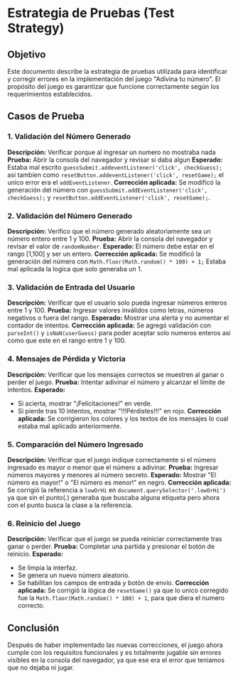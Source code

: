 # Estrategia de Pruebas (Test Strategy)

## Objetivo
Este documento describe la estrategia de pruebas utilizada para identificar y corregir errores en la implementación del juego "Adivina tu número". El propósito del juego es garantizar que funcione correctamente según los requerimientos establecidos.

## Casos de Prueba

### 1. Validación del Número Generado
**Descripción:** Verificar porque al ingresar un numero no mostraba nada
**Prueba:** Abrir la consola del navegador y revisar si daba algun
**Esperado:** Estaba mal escrito `guessSubmit.addeventListener('click', checkGuess);` asi tambien como 
`resetButton.addeventListener('click', resetGame);` el unico error era el `addEventListener`.
**Corrección aplicada:** Se modificó la generación del número con `guessSubmit.addEventListener('click', checkGuess);` y 
`resetButton.addEventListener('click', resetGame);`.

### 2. Validación del Número Generado
**Descripción:** Verifico que el número generado aleatoriamente sea un número entero entre 1 y 100.
**Prueba:** Abrir la consola del navegador y revisar el valor de `randomNumber`.
**Esperado:** El número debe estar en el rango [1,100] y ser un entero.
**Corrección aplicada:** Se modificó la generación del número con `Math.floor(Math.random() * 100) + 1;` Estaba mal aplicada la logica que 
solo generaba un 1.

### 3. Validación de Entrada del Usuario
**Descripción:** Verificar que el usuario solo pueda ingresar números enteros entre 1 y 100.
**Prueba:** Ingresar valores inválidos como letras, números negativos o fuera del rango.
**Esperado:** Mostrar una alerta y no aumentar el contador de intentos.
**Corrección aplicada:** Se agregó validación con `parseInt()` y `isNaN(userGuess)` para poder aceptar solo numeros enteros asi como que este
en el rango entre 1 y 100.

### 4. Mensajes de Pérdida y Victoria
**Descripción:** Verificar que los mensajes correctos se muestren al ganar o perder el juego.
**Prueba:** Intentar adivinar el número y alcanzar el límite de intentos.
**Esperado:**
  - Si acierta, mostrar "¡Felicitaciones!" en verde.
  - Si pierde tras 10 intentos, mostrar "!!!Pérdistes!!!" en rojo.
**Corrección aplicada:** Se corrigieron los colores y los textos de los mensajes lo cual estaba mal aplicado anteriormente.

### 5. Comparación del Número Ingresado
**Descripción:** Verificar que el juego indique correctamente si el número ingresado es mayor o menor que el número a adivinar.
**Prueba:** Ingresar números mayores y menores al número secreto.
**Esperado:** Mostrar "El número es mayor!" o "El número es menor!" en negro.
**Corrección aplicada:** Se corrigió la referencia a `lowOrHi` en `document.querySelector('.lowOrHi')` ya que sin el punto(.) generaba que buscaba alguna etiqueta pero ahora con el punto busca la clase a la referencia.

### 6. Reinicio del Juego
**Descripción:** Verificar que el juego se pueda reiniciar correctamente tras ganar o perder.
**Prueba:** Completar una partida y presionar el botón de reinicio.
**Esperado:**
  - Se limpia la interfaz.
  - Se genera un nuevo número aleatorio.
  - Se habilitan los campos de entrada y botón de envío.
**Corrección aplicada:** Se corrigió la lógica de `resetGame()` ya que lo unico corregido fue la `Math.floor(Math.random() * 100) + 1`, para que diera el numero correcto.

## Conclusión
Después de haber implementado las nuevas correcciones, el juego ahora cumple con los requisitos funcionales y es totalmente jugable sin errores visibles en la consola del navegador, ya que ese era el error que teniamos que no dejaba ni jugar.
